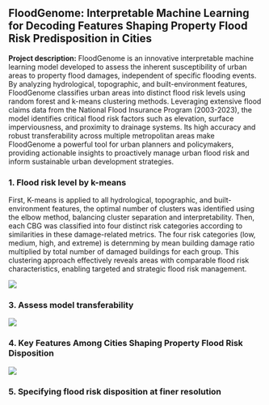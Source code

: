 ## FloodGenome: Interpretable Machine Learning for Decoding Features Shaping Property Flood Risk Predisposition in Cities

**Project description:** FloodGenome is an innovative interpretable machine learning model developed to assess the inherent susceptibility of urban areas to property flood damages, independent of specific flooding events. By analyzing hydrological, topographic, and built-environment features, FloodGenome classifies urban areas into distinct flood risk levels using random forest and k-means clustering methods. Leveraging extensive flood claims data from the National Flood Insurance Program (2003-2023), the model identifies critical flood risk factors such as elevation, surface imperviousness, and proximity to drainage systems. Its high accuracy and robust transferability across multiple metropolitan areas make FloodGenome a powerful tool for urban planners and policymakers, providing actionable insights to proactively manage urban flood risk and inform sustainable urban development strategies.

### 1. Flood risk level by k-means

First, K-means is applied to all hydrological, topographic, and built-environment features, the optimal number of clusters was identified using the elbow method, balancing cluster separation and interpretability. Then, each CBG was classified into four distinct risk categories according to similarities in these damage-related metrics. The four risk categories (low, medium, high, and extreme) is deternming by mean building damage ratio multiplied by total number of damaged buildings for each group. This clustering approach effectively reveals areas with comparable flood risk characteristics, enabling targeted and strategic flood risk management.

<img src="images/dummy_thumbnail.jpg?raw=true"/>

### 3. Assess model transferability


<img src="images/dummy_thumbnail.jpg?raw=true"/>

### 4. Key Features Among Cities Shaping Property Flood Risk Disposition


<img src="images/dummy_thumbnail.jpg?raw=true"/>

### 5. Specifying flood risk disposition at finer resolution



